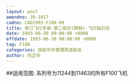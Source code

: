 ```yaml
---
layout: post
amendno: 39-1017
cadno: CAD1993-F100-09
title: 修订飞行手册-第二部分(限制)-飞行指引仪
date: 1993-06-30 00:00:00 +0800
effdate: 1993-06-30 00:00:00 +0800
tag: F100
categories: 民航华东管理局适航处
author: 何正华
---
```


##适用范围:
系列号为11244到11463的所有F100飞机

